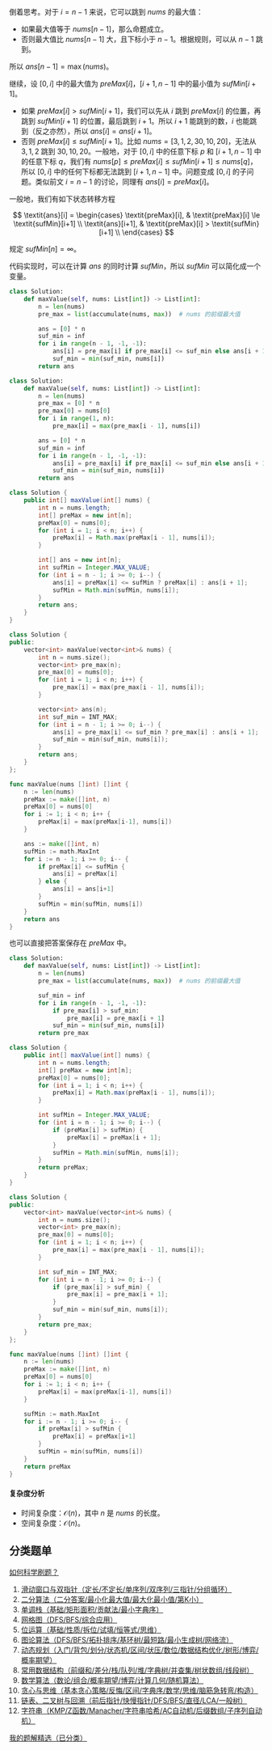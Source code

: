 倒着思考。对于 $i=n-1$ 来说，它可以跳到 $\textit{nums}$ 的最大值：

- 如果最大值等于 $\textit{nums}[n-1]$，那么命题成立。
- 否则最大值比 $\textit{nums}[n-1]$ 大，且下标小于 $n-1$。根据规则，可以从 $n-1$ 跳到。

所以 $\textit{ans}[n-1] = \max(\textit{nums})$。

继续，设 $[0,i]$ 中的最大值为 $\textit{preMax}[i]$，$[i+1,n-1]$ 中的最小值为 $\textit{sufMin}[i+1]$。

- 如果 $\textit{preMax}[i] > \textit{sufMin}[i+1]$，我们可以先从 $i$ 跳到 $\textit{preMax}[i]$ 的位置，再跳到 $\textit{sufMin}[i+1]$ 的位置，最后跳到 $i+1$。所以 $i+1$ 能跳到的数，$i$ 也能跳到（反之亦然），所以 $\textit{ans}[i] = \textit{ans}[i+1]$。
- 否则 $\textit{preMax}[i] \le \textit{sufMin}[i+1]$。比如 $\textit{nums}=[3,1,2,30,10,20]$，无法从 $3,1,2$ 跳到 $30,10,20$。一般地，对于 $[0,i]$ 中的任意下标 $p$ 和 $[i+1,n-1]$ 中的任意下标 $q$，我们有 $\textit{nums}[p]\le \textit{preMax}[i]\le \textit{sufMin}[i+1]\le \textit{nums}[q]$，所以 $[0,i]$ 中的任何下标都无法跳到 $[i+1,n-1]$ 中。问题变成 $[0,i]$ 的子问题。类似前文 $i=n-1$ 的讨论，同理有 $\textit{ans}[i] = \textit{preMax}[i]$。

一般地，我们有如下状态转移方程

$$
\textit{ans}[i] =
\begin{cases}
\textit{preMax}[i], & \textit{preMax}[i] \le \textit{sufMin}[i+1]    \\
\textit{ans}[i+1], & \textit{preMax}[i] > \textit{sufMin}[i+1]     \\
\end{cases}
$$

规定 $\textit{sufMin}[n] = \infty$。

代码实现时，可以在计算 $\textit{ans}$ 的同时计算 $\textit{sufMin}$，所以 $\textit{sufMin}$ 可以简化成一个变量。

```py [sol-Python3]
class Solution:
    def maxValue(self, nums: List[int]) -> List[int]:
        n = len(nums)
        pre_max = list(accumulate(nums, max))  # nums 的前缀最大值

        ans = [0] * n
        suf_min = inf
        for i in range(n - 1, -1, -1):
            ans[i] = pre_max[i] if pre_max[i] <= suf_min else ans[i + 1]
            suf_min = min(suf_min, nums[i])
        return ans
```

```py [sol-Python3 普通写法]
class Solution:
    def maxValue(self, nums: List[int]) -> List[int]:
        n = len(nums)
        pre_max = [0] * n
        pre_max[0] = nums[0]
        for i in range(1, n):
            pre_max[i] = max(pre_max[i - 1], nums[i])

        ans = [0] * n
        suf_min = inf
        for i in range(n - 1, -1, -1):
            ans[i] = pre_max[i] if pre_max[i] <= suf_min else ans[i + 1]
            suf_min = min(suf_min, nums[i])
        return ans
```

```java [sol-Java]
class Solution {
    public int[] maxValue(int[] nums) {
        int n = nums.length;
        int[] preMax = new int[n];
        preMax[0] = nums[0];
        for (int i = 1; i < n; i++) {
            preMax[i] = Math.max(preMax[i - 1], nums[i]);
        }

        int[] ans = new int[n];
        int sufMin = Integer.MAX_VALUE;
        for (int i = n - 1; i >= 0; i--) {
            ans[i] = preMax[i] <= sufMin ? preMax[i] : ans[i + 1];
            sufMin = Math.min(sufMin, nums[i]);
        }
        return ans;
    }
}
```

```cpp [sol-C++]
class Solution {
public:
    vector<int> maxValue(vector<int>& nums) {
        int n = nums.size();
        vector<int> pre_max(n);
        pre_max[0] = nums[0];
        for (int i = 1; i < n; i++) {
            pre_max[i] = max(pre_max[i - 1], nums[i]);
        }

        vector<int> ans(n);
        int suf_min = INT_MAX;
        for (int i = n - 1; i >= 0; i--) {
            ans[i] = pre_max[i] <= suf_min ? pre_max[i] : ans[i + 1];
            suf_min = min(suf_min, nums[i]);
        }
        return ans;
    }
};
```

```go [sol-Go]
func maxValue(nums []int) []int {
	n := len(nums)
	preMax := make([]int, n)
	preMax[0] = nums[0]
	for i := 1; i < n; i++ {
		preMax[i] = max(preMax[i-1], nums[i])
	}

	ans := make([]int, n)
	sufMin := math.MaxInt
	for i := n - 1; i >= 0; i-- {
		if preMax[i] <= sufMin {
			ans[i] = preMax[i]
		} else {
			ans[i] = ans[i+1]
		}
		sufMin = min(sufMin, nums[i])
	}
	return ans
}
```

也可以直接把答案保存在 $\textit{preMax}$ 中。

```py [sol-Python3]
class Solution:
    def maxValue(self, nums: List[int]) -> List[int]:
        n = len(nums)
        pre_max = list(accumulate(nums, max))  # nums 的前缀最大值

        suf_min = inf
        for i in range(n - 1, -1, -1):
            if pre_max[i] > suf_min:
                pre_max[i] = pre_max[i + 1]
            suf_min = min(suf_min, nums[i])
        return pre_max
```

```java [sol-Java]
class Solution {
    public int[] maxValue(int[] nums) {
        int n = nums.length;
        int[] preMax = new int[n];
        preMax[0] = nums[0];
        for (int i = 1; i < n; i++) {
            preMax[i] = Math.max(preMax[i - 1], nums[i]);
        }

        int sufMin = Integer.MAX_VALUE;
        for (int i = n - 1; i >= 0; i--) {
            if (preMax[i] > sufMin) {
                preMax[i] = preMax[i + 1];
            }
            sufMin = Math.min(sufMin, nums[i]);
        }
        return preMax;
    }
}
```

```cpp [sol-C++]
class Solution {
public:
    vector<int> maxValue(vector<int>& nums) {
        int n = nums.size();
        vector<int> pre_max(n);
        pre_max[0] = nums[0];
        for (int i = 1; i < n; i++) {
            pre_max[i] = max(pre_max[i - 1], nums[i]);
        }

        int suf_min = INT_MAX;
        for (int i = n - 1; i >= 0; i--) {
            if (pre_max[i] > suf_min) {
                pre_max[i] = pre_max[i + 1];
            }
            suf_min = min(suf_min, nums[i]);
        }
        return pre_max;
    }
};
```

```go [sol-Go]
func maxValue(nums []int) []int {
	n := len(nums)
	preMax := make([]int, n)
	preMax[0] = nums[0]
	for i := 1; i < n; i++ {
		preMax[i] = max(preMax[i-1], nums[i])
	}

	sufMin := math.MaxInt
	for i := n - 1; i >= 0; i-- {
		if preMax[i] > sufMin {
			preMax[i] = preMax[i+1]
		}
		sufMin = min(sufMin, nums[i])
	}
	return preMax
}
```

#### 复杂度分析

- 时间复杂度：$\mathcal{O}(n)$，其中 $n$ 是 $\textit{nums}$ 的长度。
- 空间复杂度：$\mathcal{O}(n)$。

## 分类题单

[如何科学刷题？](https://leetcode.cn/circle/discuss/RvFUtj/)

1. [滑动窗口与双指针（定长/不定长/单序列/双序列/三指针/分组循环）](https://leetcode.cn/circle/discuss/0viNMK/)
2. [二分算法（二分答案/最小化最大值/最大化最小值/第K小）](https://leetcode.cn/circle/discuss/SqopEo/)
3. [单调栈（基础/矩形面积/贡献法/最小字典序）](https://leetcode.cn/circle/discuss/9oZFK9/)
4. [网格图（DFS/BFS/综合应用）](https://leetcode.cn/circle/discuss/YiXPXW/)
5. [位运算（基础/性质/拆位/试填/恒等式/思维）](https://leetcode.cn/circle/discuss/dHn9Vk/)
6. [图论算法（DFS/BFS/拓扑排序/基环树/最短路/最小生成树/网络流）](https://leetcode.cn/circle/discuss/01LUak/)
7. [动态规划（入门/背包/划分/状态机/区间/状压/数位/数据结构优化/树形/博弈/概率期望）](https://leetcode.cn/circle/discuss/tXLS3i/)
8. [常用数据结构（前缀和/差分/栈/队列/堆/字典树/并查集/树状数组/线段树）](https://leetcode.cn/circle/discuss/mOr1u6/)
9. [数学算法（数论/组合/概率期望/博弈/计算几何/随机算法）](https://leetcode.cn/circle/discuss/IYT3ss/)
10. [贪心与思维（基本贪心策略/反悔/区间/字典序/数学/思维/脑筋急转弯/构造）](https://leetcode.cn/circle/discuss/g6KTKL/)
11. [链表、二叉树与回溯（前后指针/快慢指针/DFS/BFS/直径/LCA/一般树）](https://leetcode.cn/circle/discuss/K0n2gO/)
12. [字符串（KMP/Z函数/Manacher/字符串哈希/AC自动机/后缀数组/子序列自动机）](https://leetcode.cn/circle/discuss/SJFwQI/)

[我的题解精选（已分类）](https://github.com/EndlessCheng/codeforces-go/blob/master/leetcode/SOLUTIONS.md)
